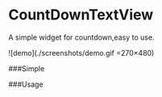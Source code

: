 # CountDownTextView
A simple widget for countdown,easy to use.


![demo](./screenshots/demo.gif =270×480)

###Simple



###Usage
